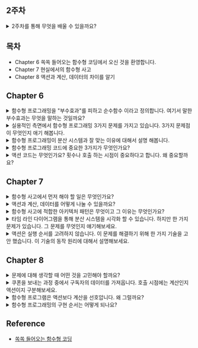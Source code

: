 ## 2주차
<details>
<summary>2주차를 통해 무엇을 배울 수 있을까요?</summary>

</details>

## 목차
* Chapter 6 쏙쏙 들어오는 함수형 코딩에서 오신 것을 환영합니다.
* Chapter 7 현실에서의 함수형 사고
* Chapter 8 액션과 계산, 데이터의 차이를 알기

## Chapter 6

<details>
<summary>함수형 프로그래밍을 "부수효과"를 피하고 순수함수 이라고 정의합니다. 여기서 말한 부수효과는 무엇을 말하는 것일까요?</summary>

</details>

<details>
<summary>실용적인 측면에서 함수형 프로그래밍 3가지 문제를 가지고 있습니다. 3가지 문제점이 무엇인지 애기 해봅니다.</summary>

</details>

<details>
<summary>함수형 프로그래밍이 분산 시스템과 잘 맞는 이유에 대해서 설명 해봅니다.</summary>

</details>

<details>
<summary>함수형 프로그래밍 코드에 중요한 3가지가 무엇인가요?</summary>

</details>

<details>
<summary>액션 코드는 무엇인가요? 횟수나 호출 하는 시점이 중요하다고 합니다. 왜 중요할까요?</summary>

</details>

## Chapter 7
<details>
<summary>함수형 사고에서 먼저 해야 할 일은 무엇인가요?</summary>

* 액션, 데이터, 계산을 구분 하는 일을 먼저 해야 합니다. 이를 통해서 쉽게 구분 할 수 있는 부분과 구분 할 수 없는 부분을 구별합니다.
</details>

<details>
<summary>액션과 계산, 데이터를 어떻게 나눌 수 있을까요?</summary>

* 액션은 호출 횟수, 시점에 의존 합니다. 자원과 재료를 사용하는 것이 액션입니다.
* 계산은 결정과 계획을 하는 것입니다.
* 데이터는 변경 불가능한 데이터를 사용합니다.

</details>

<details>
<summary>함수형 사고에 적합한 아키텍처 패턴은 무엇이고 그 이유는 무엇인가요?</summary>

* 변경 가능성의 따라 코드를 구별 합니다. 변경이 자주 발생 할 때, 바귈때도 있고 아닐 때도 있고, 바뀌지 않을 때 3 분류로 나눠서 비즈니스 규칙, 도메인 규칙, 기술 스택으로 구분합니다. 그렇기 때문에 계층형 설계를 사용합니다. 이 설계는 테스트, 재사용, 유지보수의 용의 합니다.
</details>

<details>
<summary>타임 라인 다이어그램을 통해 분산 시스템을 시각화 할 수 있습니다. 하지만 한 가지 문제가 있습니다. 그 문제를 무엇인지 얘기해보세요.</summary>

* 타임 라인 다이어그램을 통해서 문제를 시각화를 해서 파악하는데 도움이 되지만 실행 순서가 섞이는 것에 대해서는 해결을 할 수 없습니다.
</details>

<details>
<summary>액션은 실행 순서를 고려하지 않습니다. 이 문제를 해결하기 위해 한 가지 기술을 고안 했습니다. 이 기술의 동작 원리에 대해서 설명해보세요.</summary>

* 액션이 실행순서를 고려하지 않는다는 문제점을 통해 "컷팅" 이라는 기술을 사용합니다. 이 기술은 고차 동작으로 구현이 되는데 독립적으로 동작하다가 완료가 되면 다른 타임라인이 끝날 때까지 기달려줍니다. 이 기숳을 통해서 액션이 순서를 고려하지 않은 문제점을 해결 했습니다.
</details>

## Chapter 8
<details>
<summary>문제에 대해 생각할 때 어떤 것을 고민해야 할까요?</summary>

* 액션, 계산, 데이터를 먼저 어떻게 나눠봐야 할 지 고민해봐야 합니다.
</details>

<details>
<summary>쿠폰을 보내는 과정 중에서 구독자의 데이터를 가져옵니다. 호출 시점에는 계산인지 액션이지 구분해보세요.</summary>

* 사용자 데이터를 불러오지만 그 데이터가 계속해서 변하는 데이터이면 이 단계에서는 호출의 시점에 의존합니다. 그래서 액션입니다.
</details>

<details>
<summary>함수형 프로그램은 액션보다 계산을 선호압니다. 왜 그럴까요?</summary>

* 액션보다 계산은 테스트를 하기에 더 용이 하기 때문입니다.
</details>

<details>
<summary>함수형 프로그래밍의 구현 순서는 어떻게 되나요?</summary>

* 데이터 먼저 구현하고 계산을 구현 한 후 마지막으로 액션을 구현합니다.
</details>


## Reference
* [쏙쏙 들어오는 함수형 코딩 ](http://aladin.kr/p/ZfCes)

